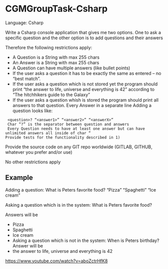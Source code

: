 # CGMGroupTask-Csharp

Language: Csharp

 

Write a Csharp console application that gives me two options. One to ask a specific question and the other option is to add questions and their answers
 

Therefore the following restrictions apply:

- A Question is a String with max 255 chars
- An Answer is a String with max 255 chars
- A Question can have multiple answers (like bullet points)
- If the user asks a question it has to be exactly the same as entered – no “best match”.
- If the user asks a question which is not stored yet the program should print “the answer to life, universe and everything is 42” according to “The hitchhikers guide to the Galaxy”
- If the user asks a question whish is  stored the program should print all answers to that question. Every Answer in a separate line
Adding a question looks like:

```
 <question>? “<answer1>” “<answer2>” “<answerX>”
 Char “?” is the separator between question and answers
 Every Question needs to have at least one answer but can have unlimited answers all inside of char “
Provide tests for the functionality described in 1)
```

Provide the source code on any GIT repo worldwide (GITLAB, GITHUB, whatever you prefer and/or use)

 No other restrictions apply
 



## Example

Adding a question:
What is Peters favorite food? “Pizza” “Spaghetti” “Ice cream”

Asking a question which is in the system:
What is Peters favorite food?

Answers will be
 - Pizza
 - Spaghetti
 - Ice cream
 - Asking a question which is not in the system:
When is Peters birthday?
Answer will be
 - the answer to life, universe and everything is 42
 

https://www.youtube.com/watch?v=aboZctrHfK8

